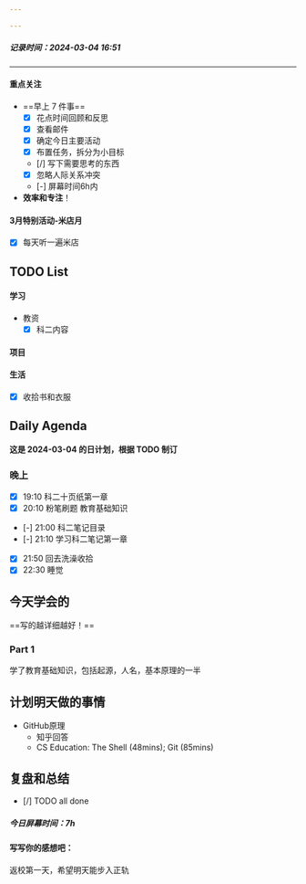 ```yaml
---

---
```

##### 记录时间：2024-03-04 16:51

---
#### 重点关注
-  ==早上 7 件事==
    - [x] 花点时间回顾和反思
    - [x] 查看邮件
    - [x] 确定今日主要活动
    - [x] 布置任务，拆分为小目标
    - [/] 写下需要思考的东西
    - [x] 忽略人际关系冲突
    - [-] 屏幕时间6h内
- **效率和专注**！
#### 3月特别活动-米店月
- [x] 每天听一遍米店 

## TODO List

#### 学习
- 教资
	- [x] 科二内容
#### 项目

#### 生活
- [x] 收拾书和衣服

## Daily Agenda
**这是 2024-03-04 的日计划，根据 TODO 制订**

### 晚上
- [x] 19:10 科二十页纸第一章
- [x] 20:10 粉笔刷题 教育基础知识 
- [-] 21:00 科二笔记目录
- [-] 21:10 学习科二笔记第一章
- [x] 21:50 回去洗澡收拾
- [x] 22:30 睡觉

## 今天学会的
==写的越详细越好！==
### Part 1
学了教育基础知识，包括起源，人名，基本原理的一半

## 计划明天做的事情

- GitHub原理
	- 知乎回答
	-  CS Education: The Shell (48mins); Git (85mins) 

## 复盘和总结
- [/] TODO all done
##### 今日屏幕时间：7h
#### 写写你的感想吧：
返校第一天，希望明天能步入正轨
